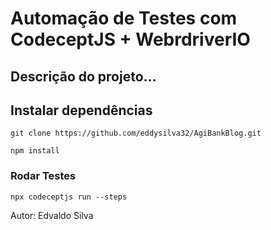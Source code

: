 # Automação de Testes com CodeceptJS + WebrdriverIO

## Descrição do projeto...

## Instalar dependências

```
git clone https://github.com/eddysilva32/AgiBankBlog.git
```

```
npm install
```

### Rodar Testes

```
npx codeceptjs run --steps
```

Autor: Edvaldo Silva
